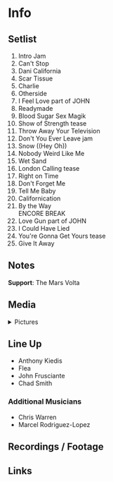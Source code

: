 # Info

## Setlist

1. Intro Jam
2. Can't Stop
3. Dani California
4. Scar Tissue
5. Charlie
6. Otherside
7. I Feel Love part of JOHN
8. Readymade
9. Blood Sugar Sex Magik
10. Show of Strength tease
11. Throw Away Your Television
12. Don't You Ever Leave jam
13. Snow ((Hey Oh))
14. Nobody Weird Like Me
15. Wet Sand
16. London Calling tease
17. Right on Time
18. Don't Forget Me
19. Tell Me Baby
20. Californication
21. By the Way
<br> ENCORE BREAK
22. Love Gun part of JOHN
23. I Could Have Lied
24. You're Gonna Get Yours tease
25. Give It Away

## Notes

**Support**: The Mars Volta

## Media 

<details>
  <summary>Pictures</summary>
  <!--<img alt="Setlist" title="Setlist" src="_.jpg" height="200" />
  <img alt="Flyer" title="Flyer" src="_.jpg" height="200" />
  <img alt="Clipper" title="Clipper" src="_.jpg" height="200" />
  <img alt="Ticket" title="Ticket" src="_.jpg" height="200" />
  -->
</details>

## Line Up

* Anthony Kiedis
* Flea
* John Frusciante
* Chad Smith

### Additional Musicians

* Chris Warren  
* Marcel Rodriguez-Lopez

## Recordings / Footage

## Links
